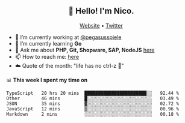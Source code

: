 <h2 align="center">👋 Hello! I'm Nico.</h2>
<p align="center">
  <a href="https://gruselhaus.com">Website</a> •
  <a href="https://twitter.com/NicoFinkernagel">Twitter</a>
</p>


- 🔭 I’m currently working at [@pegasusspiele](https://pegasus.de/en)
- 🌱 I’m currently learning **Go**
- 💬 Ask me about **PHP, Git, Shopware, SAP, NodeJS** [here](https://github.com/gruselhaus/gruselhaus/issues)
- 📫 How to reach me: [here](https://github.com/gruselhaus/gruselhaus/issues)
- ☁️ Quote of the month: "life has no ctrl-z 🌴"

📊 **This week I spent my time on**
<!--START_SECTION:waka-->
```text
TypeScript   20 hrs 20 mins  ███████████████████████░░   92.44 % 
Other        46 mins         █░░░░░░░░░░░░░░░░░░░░░░░░   03.49 % 
JSON         35 mins         ▓░░░░░░░░░░░░░░░░░░░░░░░░   02.72 % 
JavaScript   12 mins         ▒░░░░░░░░░░░░░░░░░░░░░░░░   00.96 % 
Markdown     2 mins          ░░░░░░░░░░░░░░░░░░░░░░░░░   00.18 % 
```
<!--END_SECTION:waka-->

